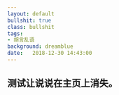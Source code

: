 ```yaml
---
layout: default
bullshit: true
class: bullshit
tags:
- 胡言乱语
background: dreamblue
date:   2018-12-30 14:43:00
---
```


## 测试让说说在主页上消失。